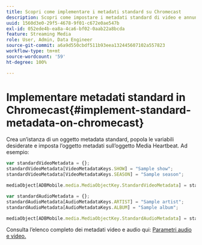 ```yaml
---
title: Scopri come implementare i metadati standard su Chromecast
description: Scopri come impostare i metadati standard di video e annunci su Chromecast.
uuid: 1560d3e0-29f5-4678-9f01-c672e0ae547b
exl-id: 052ede4b-ea8a-4ca6-bf02-0aab22a8bcda
feature: Streaming Media
role: User, Admin, Data Engineer
source-git-commit: a6a9d550cbdf511b93eea132445607102a557823
workflow-type: tm+mt
source-wordcount: '59'
ht-degree: 100%

---
```


# Implementare metadati standard in Chromecast{#implement-standard-metadata-on-chromecast}

Crea un’istanza di un oggetto metadata standard, popola le variabili desiderate e imposta l’oggetto metadati sull’oggetto Media Heartbeat. Ad esempio:

```js
var standardVideoMetadata = {};
standardVideoMetadata[VideoMetadataKeys.SHOW] = "Sample show";
standardVideoMetadata[VideoMetadataKeys.SEASON] = "Sample season";

mediaObject[ADBMobile.media.MediaObjectKey.StandardVideoMetadata] = standardVideoMetadata;
```

```js
var standardAudioMetadata = {};
standardAudioMetadata[AudioMetadataKeys.ARTIST] = "Sample artist";
standardAudioMetadata[AudioMetadataKeys.ALBUM] = "Sample album";

mediaObject[ADBMobile.media.MediaObjectKey.StandardAudioMetadata] = standardAudioMetadata;
```

Consulta l’elenco completo dei metadati video e audio qui: [Parametri audio e video.](/help/implementation/variables/audio-video-parameters.md)
